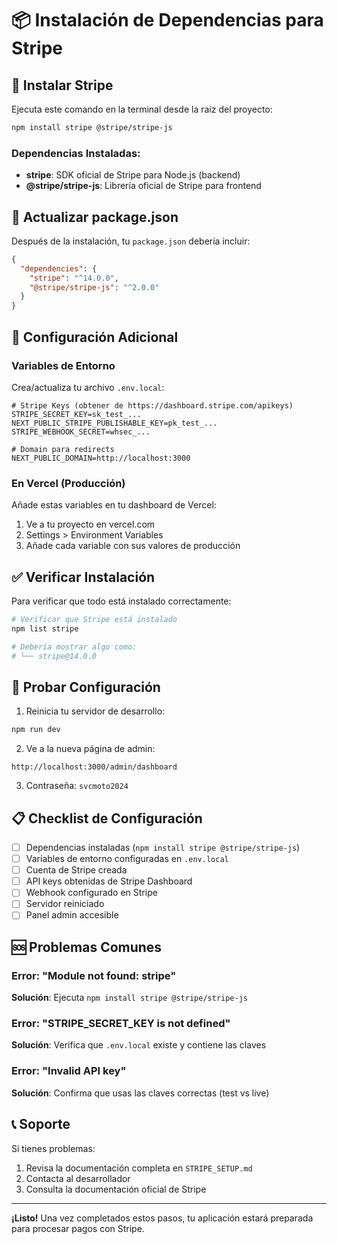 # 📦 Instalación de Dependencias para Stripe

## 🚀 Instalar Stripe

Ejecuta este comando en la terminal desde la raíz del proyecto:

```bash
npm install stripe @stripe/stripe-js
```

### Dependencias Instaladas:

- **stripe**: SDK oficial de Stripe para Node.js (backend)
- **@stripe/stripe-js**: Librería oficial de Stripe para frontend

## 📝 Actualizar package.json

Después de la instalación, tu `package.json` debería incluir:

```json
{
  "dependencies": {
    "stripe": "^14.0.0",
    "@stripe/stripe-js": "^2.0.0"
  }
}
```

## 🔧 Configuración Adicional

### Variables de Entorno
Crea/actualiza tu archivo `.env.local`:

```env
# Stripe Keys (obtener de https://dashboard.stripe.com/apikeys)
STRIPE_SECRET_KEY=sk_test_...
NEXT_PUBLIC_STRIPE_PUBLISHABLE_KEY=pk_test_...
STRIPE_WEBHOOK_SECRET=whsec_...

# Domain para redirects
NEXT_PUBLIC_DOMAIN=http://localhost:3000
```

### En Vercel (Producción)
Añade estas variables en tu dashboard de Vercel:

1. Ve a tu proyecto en vercel.com
2. Settings > Environment Variables
3. Añade cada variable con sus valores de producción

## ✅ Verificar Instalación

Para verificar que todo está instalado correctamente:

```bash
# Verificar que Stripe está instalado
npm list stripe

# Debería mostrar algo como:
# └── stripe@14.0.0
```

## 🧪 Probar Configuración

1. Reinicia tu servidor de desarrollo:
```bash
npm run dev
```

2. Ve a la nueva página de admin:
```
http://localhost:3000/admin/dashboard
```

3. Contraseña: `svcmoto2024`

## 📋 Checklist de Configuración

- [ ] Dependencias instaladas (`npm install stripe @stripe/stripe-js`)
- [ ] Variables de entorno configuradas en `.env.local`
- [ ] Cuenta de Stripe creada
- [ ] API keys obtenidas de Stripe Dashboard
- [ ] Webhook configurado en Stripe
- [ ] Servidor reiniciado
- [ ] Panel admin accesible

## 🆘 Problemas Comunes

### Error: "Module not found: stripe"
**Solución**: Ejecuta `npm install stripe @stripe/stripe-js`

### Error: "STRIPE_SECRET_KEY is not defined"
**Solución**: Verifica que `.env.local` existe y contiene las claves

### Error: "Invalid API key"
**Solución**: Confirma que usas las claves correctas (test vs live)

## 📞 Soporte

Si tienes problemas:
1. Revisa la documentación completa en `STRIPE_SETUP.md`
2. Contacta al desarrollador
3. Consulta la documentación oficial de Stripe

---

**¡Listo!** Una vez completados estos pasos, tu aplicación estará preparada para procesar pagos con Stripe.